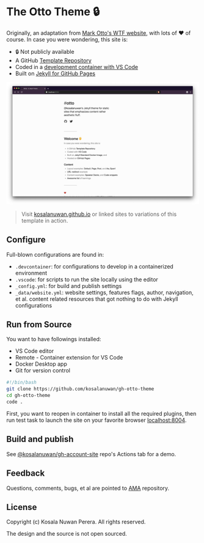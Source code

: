 # The Otto Theme :lock:

Originally, an adaptation from [Mark Otto's WTF website](http://wtfhtmlcss.com/), with lots of :heart: of course. In case you were wondering, this site is:

- :lock: Not publicly available
- A GitHub [Template Repository]()
- Coded in a [development container with VS Code](https://code.visualstudio.com/docs/remote/containers)
- Built on [Jekyll for GitHub Pages](https://github.com/kosalanuwan/devcontainers)

![Screenshot](screenshot.png)

> Visit [kosalanuwan.github.io](https://kosalanuwan.github.io) or linked sites to variations of this template in action.

## Configure

Full-blown configurations are found in:

- `.devcontainer`: for configurations to develop in a containerized environment
- `.vscode`: for scripts to run the site locally using the editor
- `_config.yml`: for build and publish settings
- `_data/website.yml`: website settings, features flags, author, navigation, et al. content related resources that got nothing to do with Jekyll configurations

## Run from Source

You want to have followings installed:
- VS Code editor
- Remote - Container extension for VS Code
- Docker Desktop app
- Git for version control

```sh
#!/bin/bash
git clone https://github.com/kosalanuwan/gh-otto-theme
cd gh-otto-theme
code .
```

First, you want to reopen in container to install all the required plugins, then run test task to launch the site on your favorite browser [localhost:8004](http://localhost:8004).

## Build and publish

See [@kosalanuwan/gh-account-site](https://github.com/kosalanuwan/gh-account-site/actions) repo's Actions tab for a demo.

## Feedback

Questions, comments, bugs, et al are pointed to [AMA](https://github.com/kosalanuwan/ama) repository.

## License

Copyright (c) Kosala Nuwan Perera. All rights reserved.

The design and the source is not open sourced.